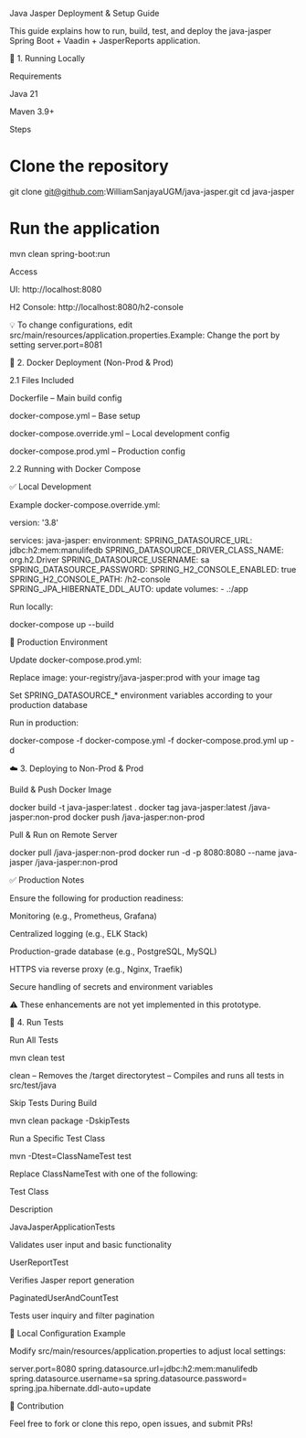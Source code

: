 Java Jasper Deployment & Setup Guide

This guide explains how to run, build, test, and deploy the java-jasper Spring Boot + Vaadin + JasperReports application.

🚀 1. Running Locally

Requirements

Java 21

Maven 3.9+

Steps

# Clone the repository
git clone git@github.com:WilliamSanjayaUGM/java-jasper.git
cd java-jasper

# Run the application
mvn clean spring-boot:run

Access

UI: http://localhost:8080

H2 Console: http://localhost:8080/h2-console

💡 To change configurations, edit src/main/resources/application.properties.Example: Change the port by setting server.port=8081

🐳 2. Docker Deployment (Non-Prod & Prod)

2.1 Files Included

Dockerfile – Main build config

docker-compose.yml – Base setup

docker-compose.override.yml – Local development config

docker-compose.prod.yml – Production config

2.2 Running with Docker Compose

✅ Local Development

Example docker-compose.override.yml:

version: '3.8'

services:
  java-jasper:
    environment:
      SPRING_DATASOURCE_URL: jdbc:h2:mem:manulifedb
      SPRING_DATASOURCE_DRIVER_CLASS_NAME: org.h2.Driver
      SPRING_DATASOURCE_USERNAME: sa
      SPRING_DATASOURCE_PASSWORD:
      SPRING_H2_CONSOLE_ENABLED: true
      SPRING_H2_CONSOLE_PATH: /h2-console
      SPRING_JPA_HIBERNATE_DDL_AUTO: update
    volumes:
      - .:/app

Run locally:

docker-compose up --build

🚀 Production Environment

Update docker-compose.prod.yml:

Replace image: your-registry/java-jasper:prod with your image tag

Set SPRING_DATASOURCE_* environment variables according to your production database

Run in production:

docker-compose -f docker-compose.yml -f docker-compose.prod.yml up -d

☁️ 3. Deploying to Non-Prod & Prod

Build & Push Docker Image

docker build -t java-jasper:latest .
docker tag java-jasper:latest <your-registry>/java-jasper:non-prod
docker push <your-registry>/java-jasper:non-prod

Pull & Run on Remote Server

docker pull <your-registry>/java-jasper:non-prod
docker run -d -p 8080:8080 --name java-jasper <your-registry>/java-jasper:non-prod

✅ Production Notes

Ensure the following for production readiness:

Monitoring (e.g., Prometheus, Grafana)

Centralized logging (e.g., ELK Stack)

Production-grade database (e.g., PostgreSQL, MySQL)

HTTPS via reverse proxy (e.g., Nginx, Traefik)

Secure handling of secrets and environment variables

⚠️ These enhancements are not yet implemented in this prototype.

🧪 4. Run Tests

Run All Tests

mvn clean test

clean – Removes the /target directorytest – Compiles and runs all tests in src/test/java

Skip Tests During Build

mvn clean package -DskipTests

Run a Specific Test Class

mvn -Dtest=ClassNameTest test

Replace ClassNameTest with one of the following:

Test Class

Description

JavaJasperApplicationTests

Validates user input and basic functionality

UserReportTest

Verifies Jasper report generation

PaginatedUserAndCountTest

Tests user inquiry and filter pagination

📁 Local Configuration Example

Modify src/main/resources/application.properties to adjust local settings:

server.port=8080
spring.datasource.url=jdbc:h2:mem:manulifedb
spring.datasource.username=sa
spring.datasource.password=
spring.jpa.hibernate.ddl-auto=update

🤝 Contribution

Feel free to fork or clone this repo, open issues, and submit PRs!